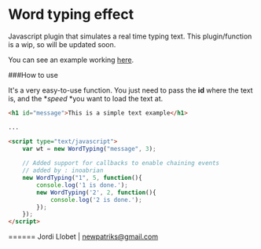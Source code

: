 # Word typing effect
Javascript plugin that simulates a real time typing text. This plugin/function is a wip, so will be updated soon.

You can see an example working [here](http://jordillobet.es/projects/letter-by-letter/).

###How to use

It's a very easy-to-use function. You just need to pass the **id** where the text is, and the **speed* *you want to load the text at.

```html
<h1 id="message">This is a simple text example</h1>

...

<script type="text/javascript">
	var wt = new WordTyping("message", 3);
	
	// Added support for callbacks to enable chaining events
	// added by : inoabrian
	new WordTyping("1", 5, function(){
		console.log('1 is done.');
		new WordTyping('2', 2, function(){
			console.log('2 is done.');
		});
	});
</script>
```

======
Jordi Llobet | newpatriks@gmail.com 
